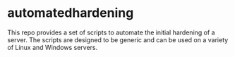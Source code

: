 # automatedhardening
This repo provides a set of scripts to automate the initial hardening of a server. The scripts are designed to be generic and can be used on a variety of Linux and Windows servers.
